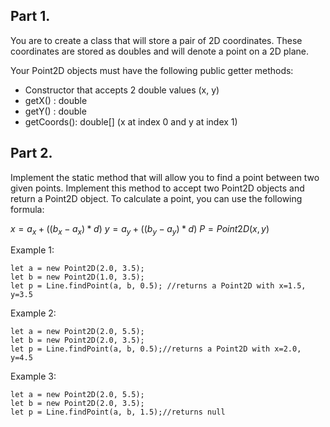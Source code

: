 ## Part 1.

You are to create a class that will store a pair of 2D coordinates. These coordinates are stored as doubles and will denote a point on a 2D plane.

Your Point2D objects must have the following public getter methods:

* Constructor that accepts 2 double values (x, y)
* getX() : double
* getY() : double
* getCoords(): double[] (x at index 0 and y at index 1)

## Part 2.

Implement the static method  that will allow you to find a point between two given points. Implement this method to accept two Point2D objects and return a Point2D object. To calculate a point, you can use the following formula:

$x = a_x + ((b_x - a_x) * d)$
$y = a_y + ((b_y - a_y) * d)$
$P = Point2D(x, y)$


Example 1:
```
let a = new Point2D(2.0, 3.5);
let b = new Point2D(1.0, 3.5);
let p = Line.findPoint(a, b, 0.5); //returns a Point2D with x=1.5, y=3.5
```

Example 2:
```
let a = new Point2D(2.0, 5.5);
let b = new Point2D(2.0, 3.5);
let p = Line.findPoint(a, b, 0.5);//returns a Point2D with x=2.0, y=4.5
```

Example 3:

```
let a = new Point2D(2.0, 5.5);
let b = new Point2D(2.0, 3.5);
let p = Line.findPoint(a, b, 1.5);//returns null
```
